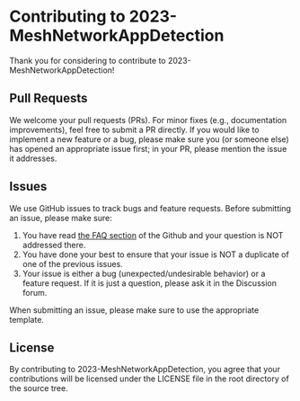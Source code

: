 # Contributing to 2023-MeshNetworkAppDetection
Thank you for considering to contribute to 2023-MeshNetworkAppDetection!


## Pull Requests
We welcome your pull requests (PRs).
For minor fixes (e.g., documentation improvements), feel free to submit a PR directly.
If you would like to implement a new feature or a bug, please make sure you (or someone else) has opened an appropriate issue first; in your PR, please mention the issue it addresses.


## Issues
We use GitHub issues to track bugs and feature requests.
Before submitting an issue, please make sure:

1. You have read [the FAQ section](https://docs.github.com/en/get-started/quickstart/contributing-to-projects) of the Github and your question is NOT addressed there.
2. You have done your best to ensure that your issue is NOT a duplicate of one of the previous issues.
3. Your issue is either a bug (unexpected/undesirable behavior) or a feature request.
If it is just a question, please ask it in the Discussion forum.

When submitting an issue, please make sure to use the appropriate template.


## License
By contributing to 2023-MeshNetworkAppDetection, you agree that your contributions will be licensed
under the LICENSE file in the root directory of the source tree.
